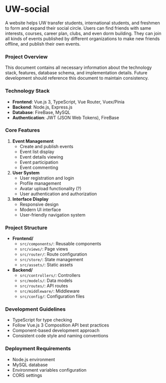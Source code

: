 # UW-social
A website helps UW transfer students, international students, and freshmen to form and expand their social circle. Users can find friends with same interests, courses, career plan, clubs, and even dorm building. They can join all kinds of events published by different organizations to make new friends offline, and publish their own events.
### Project Overview
This document contains all necessary information about the technology stack, features, database schema, and implementation details. Future development should reference this document to maintain consistency.
### Technology Stack
- **Frontend**: Vue.js 3, TypeScript, Vue Router, Vuex/Pinia
- **Backend**: Node.js, Express.js
- **Database**: FireBase, MySQL
- **Authentication**: JWT (JSON Web Tokens), FireBase
### Core Features
1. **Event Management**
	- Create and publish events
	- Event list display
	- Event details viewing
	- Event participation
	- Event commenting
2. **User System**
	- User registration and login
	- Profile management
	- Avatar upload functionality (?)
	- User authentication and authorization
3. **Interface Display**
	- Responsive design
	- Modern UI interface
	- User-friendly navigation system
### Project Structure
- **Frontend/**
	- `src/components/`: Reusable components
	- `src/views/`: Page views
	- `src/router/`: Route configuration
	- `src/store/`: State management
	- `src/assets/`: Static assets
- **Backend/**
	- `src/controllers/`: Controllers
	- `src/models/`: Data models
	- `src/routes/`: API routes
	- `src/middleware/`: Middleware
	- `src/config/`: Configuration files
### Development Guidelines
- TypeScript for type checking
- Follow Vue.js 3 Composition API best practices
- Component-based development approach
- Consistent code style and naming conventions
### Deployment Requirements
- Node.js environment
- MySQL database
- Environment variables configuration
- CORS settings